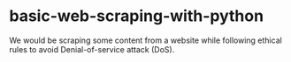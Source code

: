 # basic-web-scraping-with-python
We would be scraping some content from a website while following ethical rules to avoid Denial-of-service attack (DoS).
